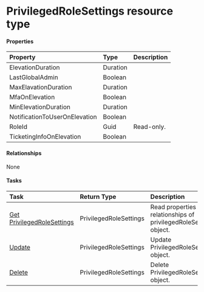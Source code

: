 # PrivilegedRoleSettings resource type



#### Properties
| Property	   | Type	|Description|
|:---------------|:--------|:----------|
|ElevationDuration|Duration||
|LastGlobalAdmin|Boolean||
|MaxElavationDuration|Duration||
|MfaOnElevation|Boolean||
|MinElevationDuration|Duration||
|NotificationToUserOnElevation|Boolean||
|RoleId|Guid| Read-only.|
|TicketingInfoOnElevation|Boolean||

#### Relationships
None


#### Tasks

| Task		   | Return Type	|Description|
|:---------------|:--------|:----------|
|[Get PrivilegedRoleSettings](../api/privilegedrolesettings_get.md) | PrivilegedRoleSettings |Read properties and relationships of privilegedRoleSettings object.|
|[Update](../api/privilegedrolesettings_update.md) | PrivilegedRoleSettings	|Update PrivilegedRoleSettings object. |
|[Delete](../api/privilegedrolesettings_delete.md) | PrivilegedRoleSettings	|Delete PrivilegedRoleSettings object. |
